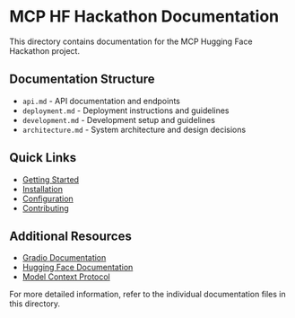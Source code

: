 # MCP HF Hackathon Documentation

This directory contains documentation for the MCP Hugging Face Hackathon project.

## Documentation Structure

- `api.md` - API documentation and endpoints
- `deployment.md` - Deployment instructions and guidelines
- `development.md` - Development setup and guidelines
- `architecture.md` - System architecture and design decisions

## Quick Links

- [Getting Started](../README.md#quick-start)
- [Installation](../README.md#installation)
- [Configuration](../README.md#configuration)
- [Contributing](../README.md#contributing)

## Additional Resources

- [Gradio Documentation](https://www.gradio.app/docs)
- [Hugging Face Documentation](https://huggingface.co/docs)
- [Model Context Protocol](https://spec.modelcontextprotocol.io/)

For more detailed information, refer to the individual documentation files in this directory.
